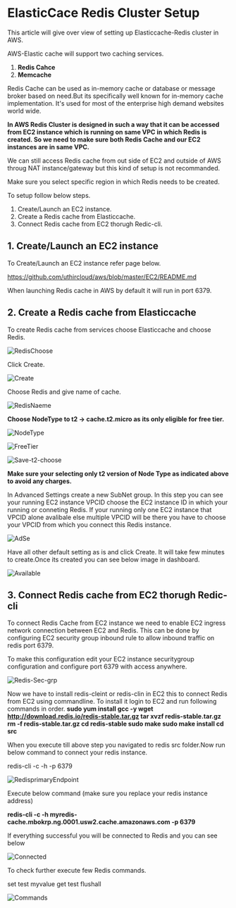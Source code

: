 # ElasticCace Redis Cluster Setup

This article will give over view of setting up Elasticcache-Redis cluster in AWS.

AWS-Elastic cache will support two caching services.

  1.  **Redis Cahce**
  2.  **Memcache**
  
Redis Cache  can be used as in-memory cache or database or message broker based on need.But its
specifically well known for in-memory cache implementation. It's used for most of the enterprise high
demand websites world wide.

<B>In AWS Redis Cluster is designed in such a way that it can be accessed from EC2 instance which is running on same
VPC in which Redis is created. So we need to make sure both Redis Cache and our EC2 instances are in same VPC.</B>

We can still access Redis cache from out side of EC2 and outside of AWS throug NAT instance/gateway but this kind of setup
is not recommanded.

Make sure you select specific region in which Redis needs to be created.

To setup follow below steps.

  1. Create/Launch an EC2 instance.
  2. Create a Redis cache from Elasticcache.
  3. Connect Redis cache from EC2 thorugh Redic-cli.

## 1. Create/Launch an EC2 instance

To Create/Launch an EC2 instance refer page below.

https://github.com/uthircloud/aws/blob/master/EC2/README.md

When launching Redis cache in AWS by default it will run in port 6379.

## 2. Create a Redis cache from Elasticcache

To create Redis cache from services choose Elasticcache and choose Redis.

![RedisChoose](https://user-images.githubusercontent.com/50639924/66123429-fe4ce300-e5af-11e9-8246-50c0c2b8c500.PNG)

Click Create.

![Create](https://user-images.githubusercontent.com/50639924/66123470-1fadcf00-e5b0-11e9-823d-1caa566cec42.PNG)

Choose Redis and give name of cache.

![RedisNaeme](https://user-images.githubusercontent.com/50639924/66123562-5c79c600-e5b0-11e9-8a21-64d98213ae9a.PNG)

<B>Choose NodeType to t2 -> cache.t2.micro as its only eligible for free tier.</B>

![NodeType](https://user-images.githubusercontent.com/50639924/66123698-a9f63300-e5b0-11e9-8d85-85041133d2a7.PNG)

![FreeTier](https://user-images.githubusercontent.com/50639924/66123841-ede93800-e5b0-11e9-9317-c336e80fa129.PNG)

![Save-t2-choose](https://user-images.githubusercontent.com/50639924/66123918-196c2280-e5b1-11e9-9b6c-d2217684dfc4.PNG)

<B>Make sure your selecting only t2 version of Node Type as indicated above to avoid any charges.</B>

In Advanced Settings create a new SubNet group. In this step you can see your running EC2 instance VPCID choose the EC2 instance ID in which your running or conneting Redis. If your running only one EC2 instance that VPCID alone avalibale else multiple VPCID will be there you have to choose your VPCID from which you connect this Redis instance.


![AdSe](https://user-images.githubusercontent.com/50639924/66124536-a5cb1500-e5b2-11e9-91f2-0b08e02348ad.PNG)

Have all other default setting as is and click Create. It will take few minutes to create.Once its created you can see below image in dashboard.

![Available](https://user-images.githubusercontent.com/50639924/66125332-ad8bb900-e5b4-11e9-8d25-53f2eb748328.PNG)


## 3. Connect Redis cache from EC2 thorugh Redic-cli

To connect Redis Cache from EC2 instance we need to enable EC2 ingress network connection between EC2 and Redis.
This can be done by configuring EC2 security group inbound rule to allow inbound traffic on redis port 6379.

To make this configuration edit your EC2 instance securitygroup configuration and configure port 6379 with access anywhere.

![Redis-Sec-grp](https://user-images.githubusercontent.com/50639924/66125232-6c93a480-e5b4-11e9-8a81-9a1121595eb1.PNG)

Now we have to install redis-cleint or redis-clin in EC2 this to connect Redis from EC2 using commandline.
To install it login to EC2 and run following commands in order.
<B>
sudo yum install gcc -y
wget http://download.redis.io/redis-stable.tar.gz
tar xvzf redis-stable.tar.gz
rm -f redis-stable.tar.gz
cd redis-stable
sudo make
sudo make install
cd src
</B>

When you execute till above step you navigated to redis src folder.Now run below command to connect your redis instance.

redis-cli -c -h <Your Redis instance address> -p 6379

![RedisprimaryEndpoint](https://user-images.githubusercontent.com/50639924/66126027-6dc5d100-e5b6-11e9-911e-212e9c6ad23c.PNG)

Execute below command (make sure you replace your redis instance address)

<B>redis-cli -c -h myredis-cache.mbokrp.ng.0001.usw2.cache.amazonaws.com -p 6379</B>

If everything successful you will be connected to Redis and you can see below 

![Connected](https://user-images.githubusercontent.com/50639924/66126590-cfd30600-e5b7-11e9-8f2a-f16eaa40e895.PNG)

To check further execute few Redis commands.

set test myvalue
get test
flushall

![Commands](https://user-images.githubusercontent.com/50639924/66126752-293b3500-e5b8-11e9-9453-17734e6b782f.PNG)
